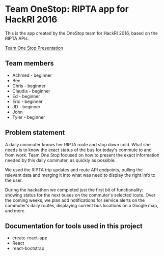 # Team OneStop: RIPTA app for HackRI 2016

This is the app created by the OneStop team for HackRI 2016, based on the RIPTA APIs.

[Team One Stop Presentation](https://docs.google.com/presentation/d/19skrGYMgb49oNJhvdhbHdiLXl1csVx8YHcKNK8pklA0/edit?usp=sharing)

## Team members

- Achmed - beginner
- Ben
- Chris - beginner
- Claudia - beginner
- Ed - beginner
- Eric - beginner
- JD - beginner
- John
- Tyler - beginner

## Problem statement

A daily commuter knows her RIPTA route and stop down cold.  What she needs is to know the exact status of the bus for today's commute to and from work.  Team One Stop focused on how to present the exact information needed by this daily commuter, as quickly as possible.

We used the RIPTA trip updates and route API endpoints, pulling the relevant data and merging it into what was need to display the right info to the user. 

During the hackathon we completed just the first bit of functionality: showing status for the next buses on the commuter's selected route.  Over the coming weeks, we plan add notifications for service alerts on the commuter's daily routes, displaying current bus locations on a Google map, and more.

## Documentation for tools used in this project

- create-react-app
- React
- react-bootstrap
